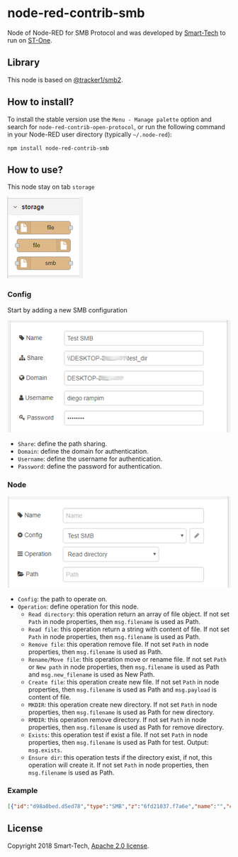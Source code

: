 # node-red-contrib-smb
Node of Node-RED for SMB Protocol and was developed by [Smart-Tech](https://netsmarttech.com) to run on [ST-One](https://netsmarttech.com/page/st-one).

## Library

This node is based on [@tracker1/smb2](https://github.com/netsmarttech/node-smb2.git).

## How to install?

To install the stable version use the `Menu - Manage palette` option and search for `node-red-contrib-open-protocol`, or run the following command in your Node-RED user directory (typically `~/.node-red`):

    npm install node-red-contrib-smb

## How to use?

This node stay on tab `storage`

![palette](docs/readme/palette.png)

### Config

Start by adding a new SMB configuration

![config](docs/readme/config.png)

- `Share`: define the path sharing.
- `Domain`: define the domain for authentication.
- `Username`: define the username for authentication.
- `Password`: define the password for authentication.

### Node

![node](docs/readme/node.png)

- `Config`: the path to operate on.
- `Operation`: define operation for this node.
    - `Read directory`: this operation return an array of file object. If not set `Path` in node properties, then `msg.filename` is used as Path.
    - `Read file`: this operation return a string with content of file. If not set `Path` in node properties, then `msg.filename` is used as Path.
    - `Remove file`: this operation remove file. If not set `Path` in node properties, then `msg.filename` is used as Path.
    - `Rename/Move file`: this operation move or rename file. If not set `Path` or `New path` in node properties, then `msg.filename` is used as Path and `msg.new_filename` is used as New Path.
    - `Create file`: this operation create new file. If not set `Path` in node properties, then `msg.filename` is used as Path and `msg.payload` is content of file.
    - `MKDIR`: this operation create new directory. If not set `Path` in node properties, then `msg.filename` is used as Path for new directory.
    - `RMDIR`: this operation remove directory. If not set `Path` in node properties, then `msg.filename` is used as Path for remove directory.
    - `Exists`: this operation test if exist a file. If not set `Path` in node properties, then `msg.filename` is used as Path for test. Output: `msg.exists`.
    - `Ensure dir`: this operation tests if the directory exist, if not, this operation will create it. If not set `Path` in node properties, then `msg.filename` is used as Path.
    
 ### Example
   
 ```json
[{"id":"d98a0bed.d5ed78","type":"SMB","z":"6fd21037.f7a6e","name":"","config":"d54bf2c9.b6a68","operation":"ensure-dir","path":"","path_new":"","x":520,"y":300,"wires":[["b69cbaf3.825948","19c05821.2a8128"]]},{"id":"bb6567.0aedea98","type":"inject","z":"6fd21037.f7a6e","name":"Start process","topic":"","payload":"","payloadType":"str","repeat":"","crontab":"","once":false,"onceDelay":0.1,"x":130,"y":100,"wires":[["57ddfa59.0db474"]]},{"id":"b69cbaf3.825948","type":"debug","z":"6fd21037.f7a6e","name":"Ensure Dir","active":true,"tosidebar":true,"console":false,"tostatus":false,"complete":"true","x":750,"y":300,"wires":[]},{"id":"14b00717.a0a4b9","type":"change","z":"6fd21037.f7a6e","name":"","rules":[{"t":"set","p":"filename","pt":"msg","to":"example","tot":"str"}],"action":"","property":"","from":"","to":"","reg":false,"x":290,"y":300,"wires":[["d98a0bed.d5ed78"]]},{"id":"d9c4521b.03cbf","type":"comment","z":"6fd21037.f7a6e","name":"Create dir example","info":"","x":290,"y":260,"wires":[]},{"id":"b898097b.5ba4f8","type":"change","z":"6fd21037.f7a6e","name":"","rules":[{"t":"set","p":"payload","pt":"msg","to":"Text of File","tot":"str"},{"t":"set","p":"filename","pt":"msg","to":"file_example.txt","tot":"str"}],"action":"","property":"","from":"","to":"","reg":false,"x":280,"y":500,"wires":[["81b461aa.2259a"]]},{"id":"81b461aa.2259a","type":"SMB","z":"6fd21037.f7a6e","name":"","config":"d54bf2c9.b6a68","operation":"create","path":"","path_new":"","x":510,"y":500,"wires":[["bff9f131.71aba","3d679b98.7e1544"]]},{"id":"57ddfa59.0db474","type":"SMB","z":"6fd21037.f7a6e","name":"","config":"d54bf2c9.b6a68","operation":"read-dir","path":"","path_new":"","x":300,"y":200,"wires":[["f13b4800.28dc28","14b00717.a0a4b9"]]},{"id":"f13b4800.28dc28","type":"debug","z":"6fd21037.f7a6e","name":"Read dir /test_dir","active":true,"tosidebar":true,"console":false,"tostatus":false,"complete":"true","x":770,"y":200,"wires":[]},{"id":"95cd12c7.e9114","type":"comment","z":"6fd21037.f7a6e","name":"Read dir /test_dir","info":"","x":280,"y":160,"wires":[]},{"id":"19c05821.2a8128","type":"SMB","z":"6fd21037.f7a6e","name":"","config":"d54bf2c9.b6a68","operation":"read-dir","path":"","path_new":"","x":300,"y":400,"wires":[["299ca16d.57330e","b898097b.5ba4f8"]]},{"id":"299ca16d.57330e","type":"debug","z":"6fd21037.f7a6e","name":"Read dir /test_dir","active":true,"tosidebar":true,"console":false,"tostatus":false,"complete":"true","x":770,"y":400,"wires":[]},{"id":"4fa9bd8a.ac3934","type":"comment","z":"6fd21037.f7a6e","name":"Read dir /test_dir","info":"","x":280,"y":360,"wires":[]},{"id":"ea69f995.a70cb8","type":"comment","z":"6fd21037.f7a6e","name":"Create file on /test_dir","info":"","x":300,"y":460,"wires":[]},{"id":"bff9f131.71aba","type":"debug","z":"6fd21037.f7a6e","name":"Create file on /test_dir","active":true,"tosidebar":true,"console":false,"tostatus":false,"complete":"true","x":780,"y":500,"wires":[]},{"id":"3d679b98.7e1544","type":"change","z":"6fd21037.f7a6e","name":"","rules":[{"t":"set","p":"filename","pt":"msg","to":"file_example.txt","tot":"str"},{"t":"set","p":"new_filename","pt":"msg","to":"example/file_example.txt","tot":"str"}],"action":"","property":"","from":"","to":"","reg":false,"x":280,"y":600,"wires":[["1a1b1f3e.eb5251"]]},{"id":"1a1b1f3e.eb5251","type":"SMB","z":"6fd21037.f7a6e","name":"","config":"d54bf2c9.b6a68","operation":"rename","path":"","path_new":"","x":530,"y":600,"wires":[["5bd9dce6.014ac4","a3fb39c9.c53e18"]]},{"id":"fd679b3f.e79ab8","type":"comment","z":"6fd21037.f7a6e","name":"Move file of /test_dir to /test_dir/example","info":"","x":360,"y":560,"wires":[]},{"id":"5bd9dce6.014ac4","type":"debug","z":"6fd21037.f7a6e","name":"Create file on /test_dir","active":true,"tosidebar":true,"console":false,"tostatus":false,"complete":"true","x":780,"y":600,"wires":[]},{"id":"a3fb39c9.c53e18","type":"SMB","z":"6fd21037.f7a6e","name":"","config":"d54bf2c9.b6a68","operation":"read-dir","path":"example","path_new":"","x":300,"y":700,"wires":[["f2d9e287.cb8c5","1922084a.ec3f88"]]},{"id":"f2d9e287.cb8c5","type":"debug","z":"6fd21037.f7a6e","name":"Read dir /test_dir/example","active":true,"tosidebar":true,"console":false,"tostatus":false,"complete":"true","x":790,"y":700,"wires":[]},{"id":"cff2f109.66825","type":"comment","z":"6fd21037.f7a6e","name":"Read dir /test_dir/example","info":"","x":310,"y":660,"wires":[]},{"id":"1922084a.ec3f88","type":"SMB","z":"6fd21037.f7a6e","name":"","config":"d54bf2c9.b6a68","operation":"read-file","path":"example/file_example.txt","path_new":"","x":300,"y":800,"wires":[["84549664.fd5478"]]},{"id":"84549664.fd5478","type":"debug","z":"6fd21037.f7a6e","name":"Read file /test_dir/example/file_example.txt","active":true,"tosidebar":true,"console":false,"tostatus":false,"complete":"true","x":850,"y":800,"wires":[]},{"id":"b9261964.63ead8","type":"comment","z":"6fd21037.f7a6e","name":"Read file /test_dir/example/file_example.txt","info":"","x":360,"y":760,"wires":[]},{"id":"d54bf2c9.b6a68","type":"smb config","z":"","name":"Test SMB","share":"\\\\127.0.0.1\\test_dir","domain":"DESKTOP-8LL41V1"}]
```
    
    
## License

Copyright 2018 Smart-Tech, [Apache 2.0 license](LICENSE).